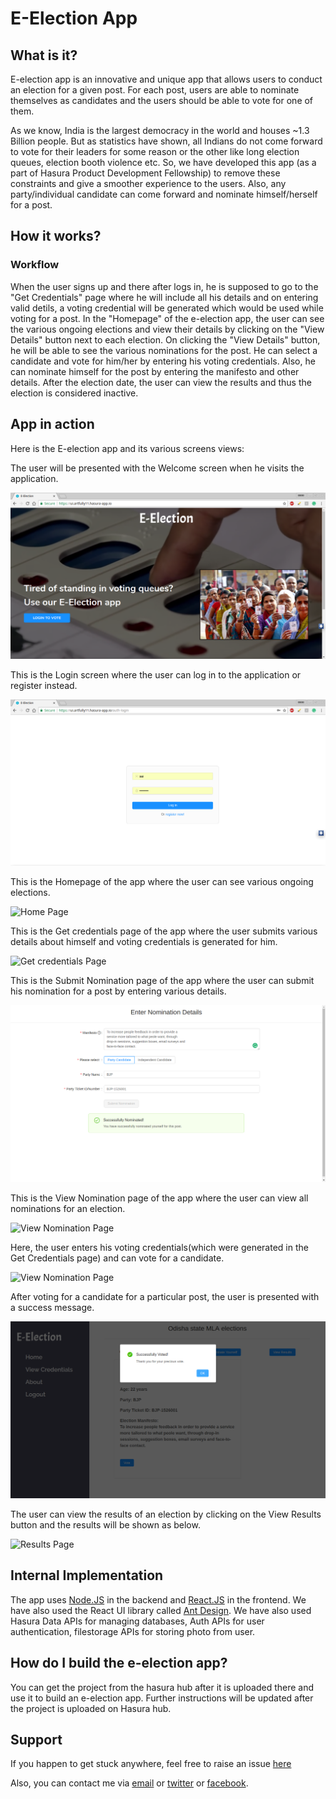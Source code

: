 # E-Election App

## What is it? 
E-election app is an innovative and unique app that allows users to conduct an election for a given post. For each post, users are able to nominate themselves as candidates and the users should be able to vote for one of them. 

As we know, India is the largest democracy in the world and houses ~1.3 Billion people. But as statistics have shown, all Indians do not come forward to vote for their leaders for some reason or the other like long election queues, election booth violence etc. So, we have developed this app (as a part of Hasura Product Development Fellowship) to remove these constraints and give a smoother experience to the users. Also, any party/individual candidate can come forward and nominate himself/herself for a post.

## How it works? 
### Workflow
When the user signs up and there after logs in, he is supposed to go to the "Get Credentials" page where he will include all his details and on entering valid detils, a voting credential will be generated which would be used while voting for a post.
In the "Homepage" of the e-election app, the user can see the various ongoing elections and view their details by clicking on the "View Details" button next to each election. On clicking the "View Details" button, he will be able to see the various nominations for the post. He can select a candidate and vote for him/her by entering his voting credentials. Also, he can nominate himself for the post by entering the manifesto and other details.
After the election date, the user can view the results and thus the election is considered inactive.

## App in action

Here is the E-election app and its various screens views:

The user will be presented with the Welcome screen when he visits the application.

![App Welcome Page](https://raw.githubusercontent.com/geekysrm/e-election-fullstack/master/readme-assets/hpdf1.png "App Welcome Page")


This is the Login screen where the user can log in to the application or register instead.

![Login Page](https://raw.githubusercontent.com/geekysrm/e-election-fullstack/master/readme-assets/hpdf2.png "Login Page")


This is the Homepage of the app where the user can see various ongoing elections.

![Home Page](https://raw.githubusercontent.com/geekysrm/e-election-fullstack/master/readme-assets/hpd3.png "Home Page")


This is the Get credentials page of the app where the user submits various details about himself and voting credentials is generated for him.

![Get credentials Page](https://raw.githubusercontent.com/geekysrm/e-election-fullstack/master/readme-assets/hpd4.png "Get credentials Page")


This is the Submit Nomination page of the app where the user can submit his nomination for a post by entering various details.

![Submit Nomination Page](https://raw.githubusercontent.com/geekysrm/e-election-fullstack/master/readme-assets/hpdf6.png "Submit Nomination Page")


This is the View Nomination page of the app where the user can view all nominations for an election.

![View Nomination Page](https://raw.githubusercontent.com/geekysrm/e-election-fullstack/master/readme-assets/hpd7.png "View Nomination Page")


Here, the user enters his voting credentials(which were generated in the Get Credentials page) and can vote for a candidate.

![View Nomination Page](https://raw.githubusercontent.com/geekysrm/e-election-fullstack/master/readme-assets/hpd8.png "View Nomination Page")


After voting for a candidate for a particular post, the user is presented with a success message.

![Success Message on Voting](https://raw.githubusercontent.com/geekysrm/e-election-fullstack/master/readme-assets/hpdf9.png "Success Message on Voting")


The user can view the results of an election by clicking on the View Results button and the results will be shown as below.

![Results Page](https://raw.githubusercontent.com/geekysrm/e-election-fullstack/master/readme-assets/hpd10.png "Results Page")

## Internal Implementation
The app uses [Node.JS](https://nodejs.org) in the backend and [React.JS](https://reactjs.org) in the frontend. We have also used the React UI library called [Ant Design](https://www.ant.design).
We have also used Hasura Data APIs for managing databases, Auth APIs for user authentication, filestorage APIs for storing photo from user.

## How do I build the e-election app?
You can get the project from the hasura hub after it is uploaded there and use it to build an e-election app. Further instructions will be updated after the project is uploaded on Hasura hub.

## Support
If you happen to get stuck anywhere, feel free to raise an issue [here](https://github.com/geekysrm/e-election-fullstack/issues)

Also, you can contact me via [email](mailto:soumyacool2012@gmail.com) or [twitter](https://twitter.com/SoumyaRnMohanty) or [facebook](https://www.fb.com/geekysrm).